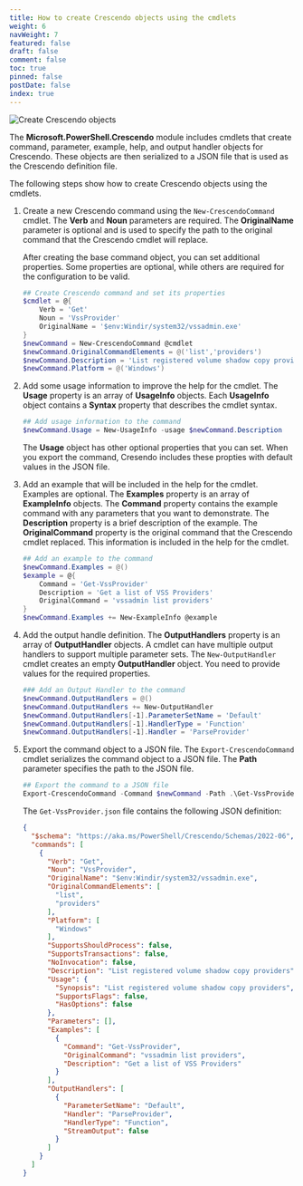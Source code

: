 ```yaml
---
title: How to create Crescendo objects using the cmdlets
weight: 6
navWeight: 7
featured: false
draft: false
comment: false
toc: true
pinned: false
postDate: false
index: true
---
```

<!-- markdownlint-disable MD041 -->
![Create Crescendo objects][01]

The **Microsoft.PowerShell.Crescendo** module includes cmdlets that create command, parameter,
example, help, and output handler objects for Crescendo. These objects are then serialized to a JSON
file that is used as the Crescendo definition file.

The following steps show how to create Crescendo objects using the cmdlets.

1. Create a new Crescendo command using the `New-CrescendoCommand` cmdlet. The **Verb** and **Noun**
   parameters are required. The **OriginalName** parameter is optional and is used to specify the
   path to the original command that the Crescendo cmdlet will replace.

   After creating the base command object, you can set additional properties. Some properties are
   optional, while others are required for the configuration to be valid.

   ```powershell
   ## Create Crescendo command and set its properties
   $cmdlet = @{
       Verb = 'Get'
       Noun = 'VssProvider'
       OriginalName = '$env:Windir/system32/vssadmin.exe'
   }
   $newCommand = New-CrescendoCommand @cmdlet
   $newCommand.OriginalCommandElements = @('list','providers')
   $newCommand.Description = 'List registered volume shadow copy providers'
   $newCommand.Platform = @('Windows')
   ```

1. Add some usage information to improve the help for the cmdlet. The **Usage** property is an array
   of **UsageInfo** objects. Each **UsageInfo** object contains a **Syntax** property that describes
   the cmdlet syntax.

   ```powershell
   ## Add usage information to the command
   $newCommand.Usage = New-UsageInfo -usage $newCommand.Description
   ```

   The **Usage** object has other optional properties that you can set. When you export the command,
   Cresendo includes these propties with default values in the JSON file.

1. Add an example that will be included in the help for the cmdlet. Examples are optional. The
   **Examples** property is an array of **ExampleInfo** objects. The **Command** property contains
   the example command with any parameters that you want to demonstrate. The **Description**
   property is a brief description of the example. The **OriginalCommand** property is the original
   command that the Crescendo cmdlet replaced. This information is included in the help for the
   cmdlet.

   ```powershell
   ## Add an example to the command
   $newCommand.Examples = @()
   $example = @{
       Command = 'Get-VssProvider'
       Description = 'Get a list of VSS Providers'
       OriginalCommand = 'vssadmin list providers'
   }
   $newCommand.Examples += New-ExampleInfo @example
   ```

1. Add the output handle definition. The **OutputHandlers** property is an array of
   **OutputHandler** objects. A cmdlet can have multiple output handlers to support multiple
   parameter sets. The `New-OutputHandler` cmdlet creates an empty **OutputHandler** object. You
   need to provide values for the required properties.

   ```powershell
   ### Add an Output Handler to the command
   $newCommand.OutputHandlers = @()
   $newCommand.OutputHandlers += New-OutputHandler
   $newCommand.OutputHandlers[-1].ParameterSetName = 'Default'
   $newCommand.OutputHandlers[-1].HandlerType = 'Function'
   $newCommand.OutputHandlers[-1].Handler = 'ParseProvider'
   ```

1. Export the command object to a JSON file. The `Export-CrescendoCommand` cmdlet serializes the
   command object to a JSON file. The **Path** parameter specifies the path to the JSON file.

   ```powershell
   ## Export the command to a JSON file
   Export-CrescendoCommand -Command $newCommand -Path .\Get-VssProvider.json
   ```

   The `Get-VssProvider.json` file contains the following JSON definition:

   ```json
   {
     "$schema": "https://aka.ms/PowerShell/Crescendo/Schemas/2022-06",
     "commands": [
       {
         "Verb": "Get",
         "Noun": "VssProvider",
         "OriginalName": "$env:Windir/system32/vssadmin.exe",
         "OriginalCommandElements": [
           "list",
           "providers"
         ],
         "Platform": [
           "Windows"
         ],
         "SupportsShouldProcess": false,
         "SupportsTransactions": false,
         "NoInvocation": false,
         "Description": "List registered volume shadow copy providers",
         "Usage": {
           "Synopsis": "List registered volume shadow copy providers",
           "SupportsFlags": false,
           "HasOptions": false
         },
         "Parameters": [],
         "Examples": [
           {
             "Command": "Get-VssProvider",
             "OriginalCommand": "vssadmin list providers",
             "Description": "Get a list of VSS Providers"
           }
         ],
         "OutputHandlers": [
           {
             "ParameterSetName": "Default",
             "Handler": "ParseProvider",
             "HandlerType": "Function",
             "StreamOutput": false
           }
         ]
       }
     ]
   }
   ```

<!-- link references -->
[01]: images/crescendo/slide6.png
